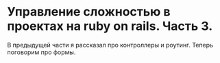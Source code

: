 # Управление сложностью в проектах на ruby on rails. Часть 3.

В предыдущей части я рассказал про контроллеры и роутинг. Теперь поговорим про формы.

